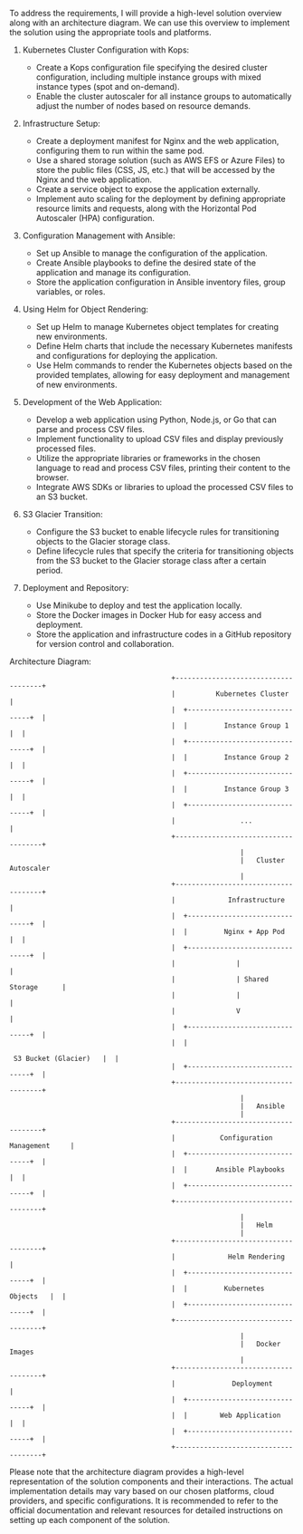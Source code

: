 To address the requirements, I will provide a high-level solution overview along with an architecture diagram. We can use this overview to implement the solution using the appropriate tools and platforms.

1. Kubernetes Cluster Configuration with Kops:
   - Create a Kops configuration file specifying the desired cluster configuration, including multiple instance groups with mixed instance types (spot and on-demand).
   - Enable the cluster autoscaler for all instance groups to automatically adjust the number of nodes based on resource demands.

2. Infrastructure Setup:
   - Create a deployment manifest for Nginx and the web application, configuring them to run within the same pod.
   - Use a shared storage solution (such as AWS EFS or Azure Files) to store the public files (CSS, JS, etc.) that will be accessed by the Nginx and the web application.
   - Create a service object to expose the application externally.
   - Implement auto scaling for the deployment by defining appropriate resource limits and requests, along with the Horizontal Pod Autoscaler (HPA) configuration.

3. Configuration Management with Ansible:
   - Set up Ansible to manage the configuration of the application.
   - Create Ansible playbooks to define the desired state of the application and manage its configuration.
   - Store the application configuration in Ansible inventory files, group variables, or roles.

4. Using Helm for Object Rendering:
   - Set up Helm to manage Kubernetes object templates for creating new environments.
   - Define Helm charts that include the necessary Kubernetes manifests and configurations for deploying the application.
   - Use Helm commands to render the Kubernetes objects based on the provided templates, allowing for easy deployment and management of new environments.

5. Development of the Web Application:
   - Develop a web application using Python, Node.js, or Go that can parse and process CSV files.
   - Implement functionality to upload CSV files and display previously processed files.
   - Utilize the appropriate libraries or frameworks in the chosen language to read and process CSV files, printing their content to the browser.
   - Integrate AWS SDKs or libraries to upload the processed CSV files to an S3 bucket.

6. S3 Glacier Transition:
   - Configure the S3 bucket to enable lifecycle rules for transitioning objects to the Glacier storage class.
   - Define lifecycle rules that specify the criteria for transitioning objects from the S3 bucket to the Glacier storage class after a certain period.

7. Deployment and Repository:
   - Use Minikube to deploy and test the application locally.
   - Store the Docker images in Docker Hub for easy access and deployment.
   - Store the application and infrastructure codes in a GitHub repository for version control and collaboration.

Architecture Diagram:
```
                                        +-------------------------------------+
                                        |          Kubernetes Cluster          |
                                        |  +-------------------------------+  |
                                        |  |         Instance Group 1      |  |
                                        |  +-------------------------------+  |
                                        |  |         Instance Group 2      |  |
                                        |  +-------------------------------+  |
                                        |  |         Instance Group 3      |  |
                                        |  +-------------------------------+  |
                                        |                ...                  |
                                        +-------------------------------------+
                                                         |
                                                         |   Cluster Autoscaler
                                                         |
                                        +-------------------------------------+
                                        |             Infrastructure            |
                                        |  +-------------------------------+  |
                                        |  |         Nginx + App Pod      |  |
                                        |  +-------------------------------+  |
                                        |               |                     |
                                        |               | Shared Storage      |
                                        |               |                     |
                                        |               V                     |
                                        |  +-------------------------------+  |
                                        |  |       

 S3 Bucket (Glacier)   |  |
                                        |  +-------------------------------+  |
                                        +-------------------------------------+
                                                         |
                                                         |   Ansible
                                                         |
                                        +-------------------------------------+
                                        |           Configuration Management     |
                                        |  +-------------------------------+  |
                                        |  |       Ansible Playbooks      |  |
                                        |  +-------------------------------+  |
                                        +-------------------------------------+
                                                         |
                                                         |   Helm
                                                         |
                                        +-------------------------------------+
                                        |             Helm Rendering            |
                                        |  +-------------------------------+  |
                                        |  |         Kubernetes Objects   |  |
                                        |  +-------------------------------+  |
                                        +-------------------------------------+
                                                         |
                                                         |   Docker Images
                                                         |
                                        +-------------------------------------+
                                        |              Deployment               |
                                        |  +-------------------------------+  |
                                        |  |        Web Application       |  |
                                        |  +-------------------------------+  |
                                        +-------------------------------------+
```

Please note that the architecture diagram provides a high-level representation of the solution components and their interactions. The actual implementation details may vary based on our chosen platforms, cloud providers, and specific configurations. It is recommended to refer to the official documentation and relevant resources for detailed instructions on setting up each component of the solution.
